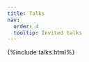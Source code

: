 ```yaml
---
title: Talks
nav:
  order: 4
  tooltip: Invited talks
---
```



<!-- Collection of research and clinical support tools that extend our research in computational oncology. -->

{%include talks.html%}